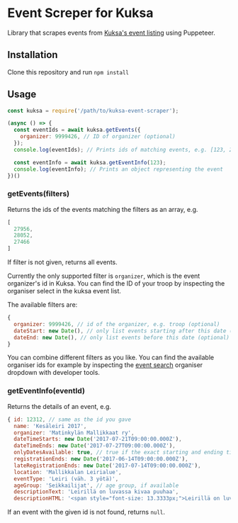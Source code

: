 # Event Screper for Kuksa

Library that scrapes events from [Kuksa's event listing](https://kuksa.partio.fi/kotisivut/tilaisuudet.aspx) using Puppeteer.

## Installation

Clone this repository and run `npm install`

## Usage

```javascript
const kuksa = require('/path/to/kuksa-event-scraper');

(async () => {
  const eventIds = await kuksa.getEvents({
    organizer: 9999426, // ID of organizer (optional)
  });
  console.log(eventIds); // Prints ids of matching events, e.g. [123, 234]

  const eventInfo = await kuksa.getEventInfo(123);
  console.log(eventInfo); // Prints an object representing the event
})()
```

### getEvents(filters)

Returns the ids of the events matching the filters as an array, e.g.

```javascript
[
  27956,
  28052,
  27466
]
```

If filter is not given, returns all events.

Currently the only supported filter is `organizer`, which is the event organizer's id in Kuksa. You can find the ID of your troop by inspecting the organiser select in the kuksa event list.

The available filters are:

```javascript
{
  organizer: 9999426, // id of the organizer, e.g. troop (optional)
  dateStart: new Date(), // only list events starting after this date (optional)
  dateEnd: new Date(), // only list events before this date (optional)
}
```

You can combine different filters as you like. You can find the available organiser ids for example by inspecting the [event search](https://kuksa.partio.fi/kotisivut/tilaisuudet.aspx) organiser dropdown with developer tools.

### getEventInfo(eventId)

Returns the details of an event, e.g.

```javascript
{ id: 12312, // same as the id you gave
  name: 'Kesäleiri 2017',
  organizer: 'Matinkylän Mallikkaat ry',
  dateTimeStarts: new Date('2017-07-21T09:00:00.000Z'),
  dateTimeEnds: new Date('2017-07-27T09:00:00.000Z'),
  onlyDatesAvailable: true, // true if the exact starting and ending time is not available
  registrationEnds: new Date('2017-06-14T09:00:00.000Z'),
  lateRegistrationEnds: new Date('2017-07-14T09:00:00.000Z'),
  location: 'Mallikkalan Leirialue',
  eventType: 'Leiri (väh. 3 yötä)',
  ageGroup: 'Seikkailijat', // age group, if available
  descriptionText: 'Leirillä on luvassa kivaa puuhaa',
  descriptionHTML: '<span style="font-size: 13.3333px;">Leirillä on luvassa <b>kivaa puuhaa</b></span>' }
```

If an event with the given id is not found, returns `null`.
